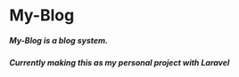 # My-Blog
##### My-Blog is a blog system.
##### Currently making this as my personal project with Laravel
